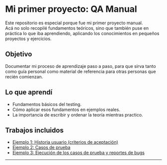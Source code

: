 # Mi primer proyecto: QA Manual 

Este repositorio es especial porque fue mi primer proyecto manual.  
Acá no solo recopilé fundamentos teóricos, sino que también puse en práctica lo que iba aprendiendo, aplicando los conocimientos en pequeños proyectos y ejercicios.  

## Objetivo
Documentar mi proceso de aprendizaje paso a paso, para que sirva tanto como guía personal como material de referencia para otras personas que recién comienzan.  

## Lo que aprendí
- Fundamentos básicos del testing.  
- Cómo aplicar esos fundamentos en ejemplos reales.  
- La importancia de escribir y ordenar la teoría mientras practico.  

## Trabajos incluidos 
- [Ejemplo 1: Historia usuario (criterios de aceptación)](https://drive.google.com/file/d/1jt3fkFLCVFYD1lmx3EeDU8zwfGVukrlp/view?usp=sharing)  
- [Ejemplo 2: Casos de prueba](https://docs.google.com/spreadsheets/d/1K1m9BpdIbXsXBMvRqjm38OYH2fW9sKD2/edit?usp=sharing&ouid=111433840662803296785&rtpof=true&sd=true)  
- [Ejemplo 3: Ejecución de los casos de prueba y reportes de bugs](https://drive.google.com/file/d/1vRr5RgfSNhjWgu4mc9VCAfWNwlwk4rj_/view?usp=sharing)  

---
